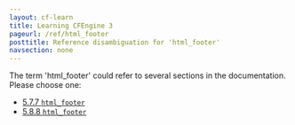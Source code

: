 ```yaml
---
layout: cf-learn
title: Learning CFEngine 3
pageurl: /ref/html_footer
posttitle: Reference disambiguation for 'html_footer'
navsection: none
---
```


The term 'html_footer' could refer to several sections in the documentation. Please choose one:

- [5.7.7 <code>html_footer</code>](https://cfengine.com/manuals/cf3-Reference#html_footer-in-knowledge)
- [5.8.8 <code>html_footer</code>](https://cfengine.com/manuals/cf3-Reference#html_footer-in-reporter)
